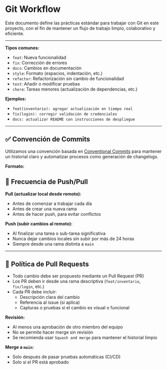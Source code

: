 # Git Workflow

Este documento define las prácticas estándar para trabajar con Git en este proyecto, con el fin de mantener un flujo de trabajo limpio, colaborativo y eficiente.

---

**Tipos comunes:**
- `feat`: Nueva funcionalidad
- `fix`: Corrección de errores
- `docs`: Cambios en documentación
- `style`: Formato (espacios, indentación, etc.)
- `refactor`: Refactorización sin cambio de funcionalidad
- `test`: Añadir o modificar pruebas
- `chore`: Tareas menores (actualización de dependencias, etc.)

**Ejemplos:**
- `feat(inventario): agregar actualización en tiempo real`
- `fix(login): corregir validación de credenciales`
- `docs: actualizar README con instrucciones de despliegue`

---

## ✅ Convención de Commits

Utilizamos una convención basada en [Conventional Commits](https://www.conventionalcommits.org/) para mantener un historial claro y automatizar procesos como generación de changelogs.

**Formato:**


## 🔁 Frecuencia de Push/Pull

**Pull (actualizar local desde remoto):**
- Antes de comenzar a trabajar cada día
- Antes de crear una nueva rama
- Antes de hacer push, para evitar conflictos

**Push (subir cambios al remoto):**
- Al finalizar una tarea o sub-tarea significativa
- Nunca dejar cambios locales sin subir por más de 24 horas
- Siempre desde una rama distinta a `main`

---

## 🚀 Política de Pull Requests

- Todo cambio debe ser propuesto mediante un Pull Request (PR)
- Los PR deben ir desde una rama descriptiva (`feat/inventario`, `fix/login`, etc.)
- Cada PR debe incluir:
  - Descripción clara del cambio
  - Referencia al issue (si aplica)
  - Capturas o pruebas si el cambio es visual o funcional

**Revisión:**
- Al menos una aprobación de otro miembro del equipo
- No se permite hacer merge sin revisión
- Se recomienda usar `Squash and merge` para mantener el historial limpio

**Merge a `main`:**
- Solo después de pasar pruebas automáticas (CI/CD)
- Solo si el PR está aprobado
